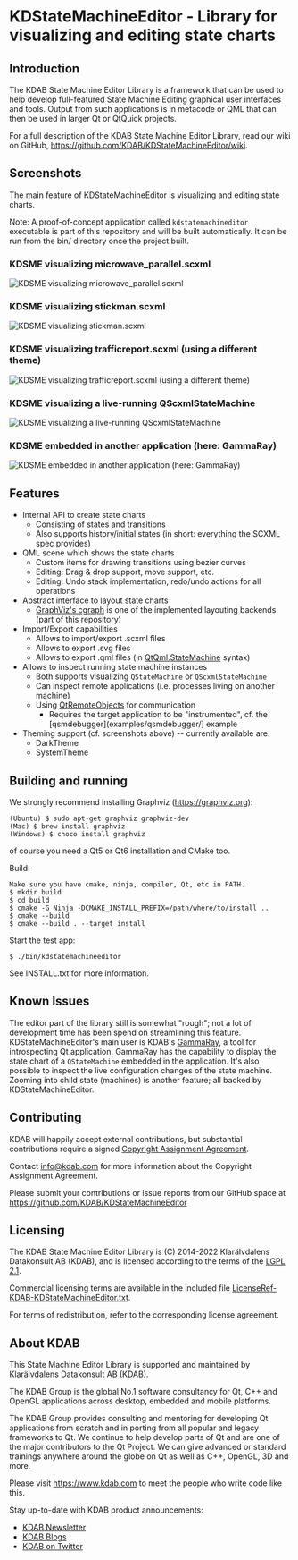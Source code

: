 # KDStateMachineEditor - Library for visualizing and editing state charts

## Introduction

The KDAB State Machine Editor Library is a framework that can be used to
help develop full-featured State Machine Editing graphical user interfaces
and tools.  Output from such applications is in metacode or QML that can
then be used in larger Qt or QtQuick projects.

For a full description of the KDAB State Machine Editor Library, read our
wiki on GitHub, https://github.com/KDAB/KDStateMachineEditor/wiki.

## Screenshots

The main feature of KDStateMachineEditor is visualizing and editing state charts.

Note: A proof-of-concept application called `kdstatemachineditor` executable is part of this repository and will be built automatically.
It can be run from the bin/ directory once the project built.

### KDSME visualizing microwave_parallel.scxml

![KDSME visualizing microwave_parallel.scxml](screenshots/kdstatemachineeditor_microwave_parallel.png)

### KDSME visualizing stickman.scxml

![KDSME visualizing stickman.scxml](screenshots/kdstatemachineeditor-stickman.png)

### KDSME visualizing trafficreport.scxml (using a different theme)

![KDSME visualizing trafficreport.scxml (using a different theme)](screenshots/kdstatemachineeditor_trafficreport_systemtheme.png)

### KDSME visualizing a live-running QScxmlStateMachine

![KDSME visualizing a live-running QScxmlStateMachine](screenshots/kdstatemachineeditor_qscxmldebugger.png)

### KDSME embedded in another application (here: GammaRay)

![KDSME embedded in another application (here: GammaRay)](screenshots/gammaray-qsm-debugger.png)

## Features

* Internal API to create state charts
  * Consisting of states and transitions
  * Also supports history/initial states (in short: everything the SCXML spec provides)
* QML scene which shows the state charts
  * Custom items for drawing transitions using bezier curves
  * Editing: Drag & drop support, move support, etc.
  * Editing: Undo stack implementation, redo/undo actions for all operations
* Abstract interface to layout state charts
  * [GraphViz's cgraph](https://www.graphviz.org/pdf/libguide.pdf) is one of the implemented layouting backends (part of this repository)
* Import/Export capabilities
  * Allows to import/export .scxml files
  * Allows to export .svg files
  * Allows to export .qml files (in [QtQml.StateMachine](https://doc.qt.io/qt-5/qmlstatemachine.html) syntax)
* Allows to inspect running state machine instances
  * Both supports visualizing `QStateMachine` or `QScxmlStateMachine`
  * Can inspect remote applications (i.e. processes living on another machine)
  * Using [QtRemoteObjects](https://doc.qt.io/qt-5/qtremoteobjects-index.html) for communication
    * Requires the target application to be "instrumented", cf. the [qsmdebugger](examples/qsmdebugger/] example
* Theming support (cf. screenshots above) -- currently available are:
  * DarkTheme
  * SystemTheme

## Building and running

We strongly recommend installing Graphviz (https://graphviz.org):

    (Ubuntu) $ sudo apt-get graphviz graphviz-dev
    (Mac) $ brew install graphviz
    (Windows) $ choco install graphviz

of course you need a Qt5 or Qt6 installation and CMake too.

Build:

    Make sure you have cmake, ninja, compiler, Qt, etc in PATH.
    $ mkdir build
    $ cd build
    $ cmake -G Ninja -DCMAKE_INSTALL_PREFIX=/path/where/to/install ..
    $ cmake --build
    $ cmake --build . --target install

Start the test app:

    $ ./bin/kdstatemachineeditor

See INSTALL.txt for more information.

## Known Issues

The editor part of the library still is somewhat "rough"; not a lot of development time has been spend on streamlining this feature.
KDStateMachineEditor's main user is KDAB's [GammaRay](https://github.com/KDAB/GammaRay), a tool for introspecting Qt application.
GammaRay has the capability to display the state chart of a `QStateMachine` embedded in the application.
It's also possible to inspect the live configuration changes of the state machine.
Zooming into child state (machines) is another feature; all backed by KDStateMachineEditor.

## Contributing

KDAB will happily accept external contributions, but substantial contributions require a signed
[Copyright Assignment Agreement](docs/KDStateMachineEditor-CopyrightAssignmentForm.pdf).

Contact info@kdab.com for more information about the Copyright Assignment Agreement.

Please submit your contributions or issue reports from our GitHub space at
https://github.com/KDAB/KDStateMachineEditor

## Licensing
The KDAB State Machine Editor Library is (C) 2014-2022 Klarälvdalens Datakonsult AB (KDAB), and
is licensed according to the terms of the [LGPL 2.1](LICENSES/LGPL-2.1-only.txt).

Commercial licensing terms are available in the included file
[LicenseRef-KDAB-KDStateMachineEditor.txt](LICENSES/LicenseRef-KDAB-KDStateMachineEditor.txt).

For terms of redistribution, refer to the corresponding license agreement.

## About KDAB

This State Machine Editor Library is supported and maintained by
Klarälvdalens Datakonsult AB (KDAB).

The KDAB Group is the global No.1 software consultancy for Qt, C++ and
OpenGL applications across desktop, embedded and mobile platforms.

The KDAB Group provides consulting and mentoring for developing Qt applications
from scratch and in porting from all popular and legacy frameworks to Qt.
We continue to help develop parts of Qt and are one of the major contributors
to the Qt Project. We can give advanced or standard trainings anywhere
around the globe on Qt as well as C++, OpenGL, 3D and more.

Please visit https://www.kdab.com to meet the people who write code like this.

Stay up-to-date with KDAB product announcements:

* [KDAB Newsletter](https://news.kdab.com)
* [KDAB Blogs](https://www.kdab.com/category/blogs)
* [KDAB on Twitter](https://twitter.com/KDABQt)
